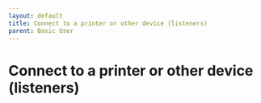 ```yaml
---
layout: default
title: Connect to a printer or other device (listeners)
parent: Basic User
---
```


# Connect to a printer or other device (listeners)
